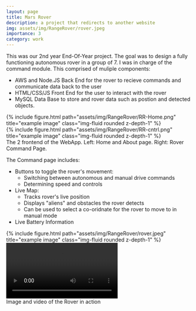 ```yaml
---
layout: page
title: Mars Rover
description: a project that redirects to another website
img: assets/img/RangeRover/rover.jpeg
importance: 3
category: work
---
```

This was our 2nd year End-Of-Year project. The goal was to design a fully functioning autonomous rover in a group of 7. I was in charge of the command module. This comprised of muliple components:
- AWS and Node.JS Back End for the rover to recieve commands and communicate data back to the user
- HTML/CSS/JS Front End for the user to interact with the rover
- MySQL Data Base to store and rover data such as postion and detected objects.

<div class="row">
    <div class="col-sm mt-3 mt-md-0">
        {% include figure.html path="assets/img/RangeRover/RR-Home.png" title="example image" class="img-fluid rounded z-depth-1" %}
    </div>
    <div class="col-sm mt-3 mt-md-0">
        {% include figure.html path="assets/img/RangeRover/RR-cntrl.png" title="example image" class="img-fluid rounded z-depth-1" %}
    </div>
</div>
<div class="caption">
    The 2 frontend of the WebApp. Left: Home and About page. Right: Rover Command Page.
</div>

The Command page includes:
- Buttons to toggle the rover's movement: 
    - Switching between autonomous and manual drive commands
    - Determining speed and controls
- Live Map:
    - Tracks rover's live position
    - Displays "aliens" and obstacles the rover detects
    - Can be used to select a co-oridnate for the rover to move to in manual mode
- Live Battery Information

<div class="row">
    <div class="col-sm mt-3 mt-md-0">
        {% include figure.html path="assets/img/RangeRover/rover.jpeg" title="example image" class="img-fluid rounded z-depth-1" %}
    </div>
    <div class="col-sm mt-3 mt-md-0">
        <video>
            <source src=assests/video/rr_detect.mp4 type="video/mp4" />
        </video>
    </div>
</div>
<div class="caption">
    Image and video of the Rover in action
</div>